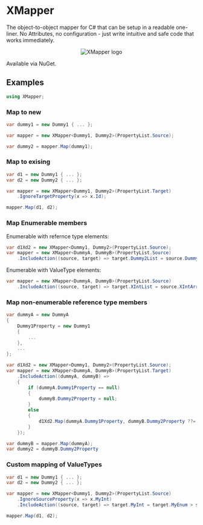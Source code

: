 # XMapper

The object-to-object mapper for C# that can be setup in a readable one-liner. No Attributes, no configuration - just write intuitive and safe code that works immediately.
<p align="center">
    <img src="https://avatars.githubusercontent.com/u/103217522?s=150&v=4" alt="XMapper logo"/>
</p>
Available via NuGet.

## Examples
```csharp
using XMapper;
```

### Map to new
```csharp
var dummy1 = new Dummy1 { ... };

var mapper = new XMapper<Dummy1, Dummy2>(PropertyList.Source);

var dummy2 = mapper.Map(dummy1);
```

### Map to exising
```csharp
var d1 = new Dummy1 { ... };
var d2 = new Dummy2 { ... };

var mapper = new XMapper<Dummy1, Dummy2>(PropertyList.Target)
    .IgnoreTargetProperty(x => x.Id);

mapper.Map(d1, d2);
```

### Map Enumerable members
Enumerable with refernce type elements:
```csharp
var d1Xd2 = new XMapper<Dummy1, Dummy2>(PropertyList.Source);
var mapper = new XMapper<DummyA, DummyB>(PropertyList.Source)
    .IncludeAction((source, target) => target.Dummy2List = source.Dummy1Array?.Select(x => d1Xd2.Map(x)).ToList());
```
Enumerable with ValueType elements:
```csharp
var mapper = new XMapper<DummyA, DummyB>(PropertyList.Source)
    .IncludeAction((source, target) => target.XIntList = source.XIntArray?.ToList());
```

### Map non-enumerable reference type members
```csharp
var dummyA = new DummyA
{
    Dummy1Property = new Dummy1
    {
        ...
    },
    ...
};

var d1Xd2 = new XMapper<Dummy1, Dummy2>(PropertyList.Source);
var mapper = new XMapper<DummyA, DummyB>(PropertyList.Target)
    .IncludeAction((dummyA, dummyB) =>
    {
        if (dummyA.Dummy1Property == null)
        {
            dummyB.Dummy2Property = null;
        }
        else
        {
            d1Xd2.Map(dummyA.Dummy1Property, dummyB.Dummy2Property ??= new());
        }
    });

var dummyB = mapper.Map(dummyA);
var dummy2 = dummyB.Dummy2Property
```

### Custom mapping of ValueTypes
```csharp
var d1 = new Dummy1 { ... };
var d2 = new Dummy2 { ... };

var mapper = new XMapper<Dummy1, Dummy2>(PropertyList.Source)
    .IgnoreSourceProperty(x => x.MyInt)
    .IncludeAction((source, target) => target.MyInt = target.MyEnum > someValue ? null : target.MyInt = source.Number * 10);

mapper.Map(d1, d2);
```
